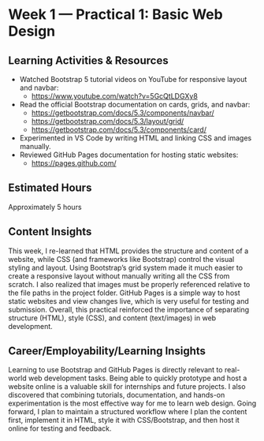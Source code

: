 # Week 1 — Practical 1: Basic Web Design

## Learning Activities & Resources
- Watched Bootstrap 5 tutorial videos on YouTube for responsive layout and navbar:  
  - https://www.youtube.com/watch?v=5GcQtLDGXy8
- Read the official Bootstrap documentation on cards, grids, and navbar:  
  - https://getbootstrap.com/docs/5.3/components/navbar/
  - https://getbootstrap.com/docs/5.3/layout/grid/
  - https://getbootstrap.com/docs/5.3/components/card/
- Experimented in VS Code by writing HTML and linking CSS and images manually.
- Reviewed GitHub Pages documentation for hosting static websites:  
  - https://pages.github.com/

## Estimated Hours
Approximately 5 hours

## Content Insights
This week, I re-learned that HTML provides the structure and content of a website, while CSS (and frameworks like Bootstrap) control the visual styling and layout. Using Bootstrap’s grid system made it much easier to create a responsive layout without manually writing all the CSS from scratch. I also realized that images must be properly referenced relative to the file paths in the project folder. GitHub Pages is a simple way to host static websites and view changes live, which is very useful for testing and submission. Overall, this practical reinforced the importance of separating structure (HTML), style (CSS), and content (text/images) in web development.

## Career/Employability/Learning Insights
Learning to use Bootstrap and GitHub Pages is directly relevant to real-world web development tasks. Being able to quickly prototype and host a website online is a valuable skill for internships and future projects. I also discovered that combining tutorials, documentation, and hands-on experimentation is the most effective way for me to learn web design. Going forward, I plan to maintain a structured workflow where I plan the content first, implement it in HTML, style it with CSS/Bootstrap, and then host it online for testing and feedback.

